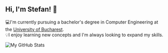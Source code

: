## Hi, I'm Stefan! 👋

💻I'm currently pursuing a bachelor's degree in Computer Engineering at the [University of Bucharest](https://unibuc.ro/). <br/>
💡I enjoy learning new concepts and I'm always looking to expand my skills.

![My GitHub Stats](https://github-readme-stats.vercel.app/api?username=Tache-Stefan&show_icons=true&theme=merko)
